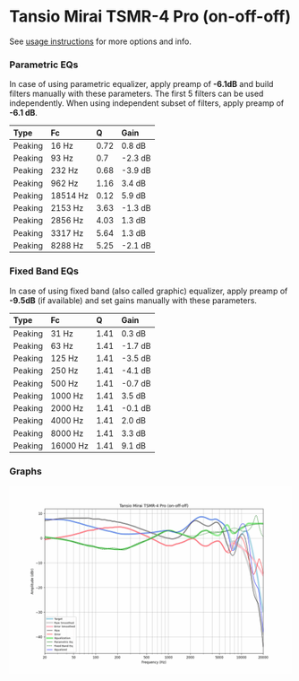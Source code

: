 # Tansio Mirai TSMR-4 Pro (on-off-off)
See [usage instructions](https://github.com/jaakkopasanen/AutoEq#usage) for more options and info.

### Parametric EQs
In case of using parametric equalizer, apply preamp of **-6.1dB** and build filters manually
with these parameters. The first 5 filters can be used independently.
When using independent subset of filters, apply preamp of **-6.1 dB**.

| Type    | Fc       |    Q | Gain    |
|:--------|:---------|:-----|:--------|
| Peaking | 16 Hz    | 0.72 | 0.8 dB  |
| Peaking | 93 Hz    | 0.7  | -2.3 dB |
| Peaking | 232 Hz   | 0.68 | -3.9 dB |
| Peaking | 962 Hz   | 1.16 | 3.4 dB  |
| Peaking | 18514 Hz | 0.12 | 5.9 dB  |
| Peaking | 2153 Hz  | 3.63 | -1.3 dB |
| Peaking | 2856 Hz  | 4.03 | 1.3 dB  |
| Peaking | 3317 Hz  | 5.64 | 1.3 dB  |
| Peaking | 8288 Hz  | 5.25 | -2.1 dB |

### Fixed Band EQs
In case of using fixed band (also called graphic) equalizer, apply preamp of **-9.5dB**
(if available) and set gains manually with these parameters.

| Type    | Fc       |    Q | Gain    |
|:--------|:---------|:-----|:--------|
| Peaking | 31 Hz    | 1.41 | 0.3 dB  |
| Peaking | 63 Hz    | 1.41 | -1.7 dB |
| Peaking | 125 Hz   | 1.41 | -3.5 dB |
| Peaking | 250 Hz   | 1.41 | -4.1 dB |
| Peaking | 500 Hz   | 1.41 | -0.7 dB |
| Peaking | 1000 Hz  | 1.41 | 3.5 dB  |
| Peaking | 2000 Hz  | 1.41 | -0.1 dB |
| Peaking | 4000 Hz  | 1.41 | 2.0 dB  |
| Peaking | 8000 Hz  | 1.41 | 3.3 dB  |
| Peaking | 16000 Hz | 1.41 | 9.1 dB  |

### Graphs
![](./Tansio%20Mirai%20TSMR-4%20Pro%20(on-off-off).png)